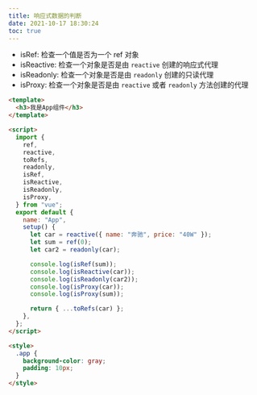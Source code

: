 ```yaml
---
title: 响应式数据的判断
date: 2021-10-17 18:30:24
toc: true
---
```


- isRef: 检查一个值是否为一个 ref 对象
- isReactive: 检查一个对象是否是由 `reactive` 创建的响应式代理
- isReadonly: 检查一个对象是否是由 `readonly` 创建的只读代理
- isProxy: 检查一个对象是否是由 `reactive` 或者 `readonly` 方法创建的代理

```html
<template>
  <h3>我是App组件</h3>
</template>

<script>
  import {
    ref,
    reactive,
    toRefs,
    readonly,
    isRef,
    isReactive,
    isReadonly,
    isProxy,
  } from "vue";
  export default {
    name: "App",
    setup() {
      let car = reactive({ name: "奔驰", price: "40W" });
      let sum = ref(0);
      let car2 = readonly(car);

      console.log(isRef(sum));
      console.log(isReactive(car));
      console.log(isReadonly(car2));
      console.log(isProxy(car));
      console.log(isProxy(sum));

      return { ...toRefs(car) };
    },
  };
</script>

<style>
  .app {
    background-color: gray;
    padding: 10px;
  }
</style>
```
